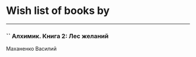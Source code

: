 # Wish list of books by [](https://plus.google.com/u/0/101923253879668330026/)
---

### `` Алхимик. Книга 2: Лес желаний
Маханенко Василий

